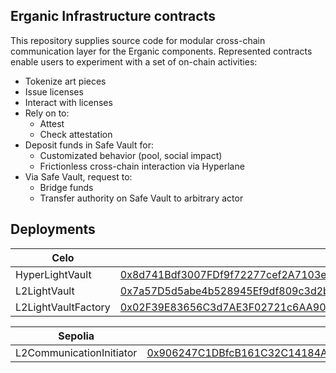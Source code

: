 ## Erganic Infrastructure contracts
This repository supplies source code for modular cross-chain communication layer for the Erganic components. Represented contracts enable users to experiment with a set of on-chain activities:
- Tokenize art pieces
- Issue licenses
- Interact with licenses
- Rely on to:
  - Attest 
  - Check attestation  
- Deposit funds in Safe Vault for:
  - Customizated behavior (pool, social impact)
  - Frictionless cross-chain interaction via Hyperlane 
- Via Safe Vault, request to:
  - Bridge funds
  - Transfer authority on Safe Vault to arbitrary actor

## Deployments

|Celo||
| --- | --- |
| HyperLightVault | [0x8d741Bdf3007FDf9f72277cef2A7103e8fE2B2F6](https://explorer.celo.org/alfajores/address/0x8d741Bdf3007FDf9f72277cef2A7103e8fE2B2F6/transactions) |
| L2LightVault | [0x7a57D5d5abe4b528945Ef9df809c3d2b0347C9be](https://explorer.celo.org/alfajores/address/0x7a57D5d5abe4b528945Ef9df809c3d2b0347C9be/transactions)|
| L2LightVaultFactory | [0x02F39E83656C3d7AE3F02721c6AA90e01d861c09](https://explorer.celo.org/alfajores/address/0x02F39E83656C3d7AE3F02721c6AA90e01d861c09/transactions) |

|Sepolia||
| --- | --- |
| L2CommunicationInitiator | [0x906247C1DBfcB161C32C14184Af6E65Cb5b88bEf](https://sepolia.etherscan.io/address/0x906247c1dbfcb161c32c14184af6e65cb5b88bef) |